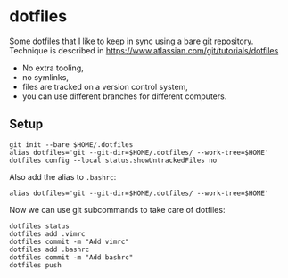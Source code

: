 # dotfiles

Some dotfiles that I like to keep in sync using a bare git repository.
Technique is described in https://www.atlassian.com/git/tutorials/dotfiles

- No extra tooling,
- no symlinks,
- files are tracked on a version control system,
- you can use different branches for different computers.

## Setup

```shell
git init --bare $HOME/.dotfiles
alias dotfiles='git --git-dir=$HOME/.dotfiles/ --work-tree=$HOME'
dotfiles config --local status.showUntrackedFiles no
```

Also add the alias to `.bashrc`:

```shell
alias dotfiles='git --git-dir=$HOME/.dotfiles/ --work-tree=$HOME'
```

Now we can use git subcommands to take care of dotfiles:

```shell
dotfiles status
dotfiles add .vimrc
dotfiles commit -m "Add vimrc"
dotfiles add .bashrc
dotfiles commit -m "Add bashrc"
dotfiles push
```
